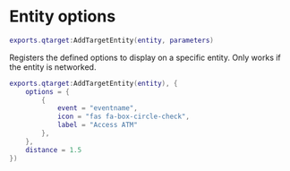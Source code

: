 # Entity options
```lua
exports.qtarget:AddTargetEntity(entity, parameters)
```
Registers the defined options to display on a specific entity. Only works if the entity is networked.

```lua
exports.qtarget:AddTargetEntity(entity), {
	options = {
		{
			event = "eventname",
			icon = "fas fa-box-circle-check",
			label = "Access ATM"
		},
	},
	distance = 1.5
})
```
